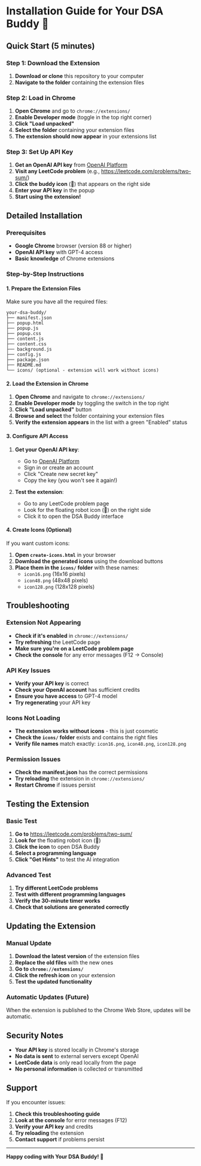 # Installation Guide for Your DSA Buddy 🤖

## Quick Start (5 minutes)

### Step 1: Download the Extension
1. **Download or clone** this repository to your computer
2. **Navigate to the folder** containing the extension files

### Step 2: Load in Chrome
1. **Open Chrome** and go to `chrome://extensions/`
2. **Enable Developer mode** (toggle in the top right corner)
3. **Click "Load unpacked"**
4. **Select the folder** containing your extension files
5. **The extension should now appear** in your extensions list

### Step 3: Set Up API Key
1. **Get an OpenAI API key** from [OpenAI Platform](https://platform.openai.com/api-keys)
2. **Visit any LeetCode problem** (e.g., https://leetcode.com/problems/two-sum/)
3. **Click the buddy icon** (🤖) that appears on the right side
4. **Enter your API key** in the popup
5. **Start using the extension!**

## Detailed Installation

### Prerequisites
- **Google Chrome** browser (version 88 or higher)
- **OpenAI API key** with GPT-4 access
- **Basic knowledge** of Chrome extensions

### Step-by-Step Instructions

#### 1. Prepare the Extension Files

Make sure you have all the required files:
```
your-dsa-buddy/
├── manifest.json
├── popup.html
├── popup.js
├── popup.css
├── content.js
├── content.css
├── background.js
├── config.js
├── package.json
├── README.md
└── icons/ (optional - extension will work without icons)
```

#### 2. Load the Extension in Chrome

1. **Open Chrome** and navigate to `chrome://extensions/`
2. **Enable Developer mode** by toggling the switch in the top right
3. **Click "Load unpacked"** button
4. **Browse and select** the folder containing your extension files
5. **Verify the extension appears** in the list with a green "Enabled" status

#### 3. Configure API Access

1. **Get your OpenAI API key**:
   - Go to [OpenAI Platform](https://platform.openai.com/api-keys)
   - Sign in or create an account
   - Click "Create new secret key"
   - Copy the key (you won't see it again!)

2. **Test the extension**:
   - Go to any LeetCode problem page
   - Look for the floating robot icon (🤖) on the right side
   - Click it to open the DSA Buddy interface

#### 4. Create Icons (Optional)

If you want custom icons:
1. **Open `create-icons.html`** in your browser
2. **Download the generated icons** using the download buttons
3. **Place them in the `icons/` folder** with these names:
   - `icon16.png` (16x16 pixels)
   - `icon48.png` (48x48 pixels)
   - `icon128.png` (128x128 pixels)

## Troubleshooting

### Extension Not Appearing
- **Check if it's enabled** in `chrome://extensions/`
- **Try refreshing** the LeetCode page
- **Make sure you're on a LeetCode problem page**
- **Check the console** for any error messages (F12 → Console)

### API Key Issues
- **Verify your API key** is correct
- **Check your OpenAI account** has sufficient credits
- **Ensure you have access** to GPT-4 model
- **Try regenerating** your API key

### Icons Not Loading
- **The extension works without icons** - this is just cosmetic
- **Check the `icons/` folder** exists and contains the right files
- **Verify file names** match exactly: `icon16.png`, `icon48.png`, `icon128.png`

### Permission Issues
- **Check the manifest.json** has the correct permissions
- **Try reloading** the extension in `chrome://extensions/`
- **Restart Chrome** if issues persist

## Testing the Extension

### Basic Test
1. **Go to** https://leetcode.com/problems/two-sum/
2. **Look for** the floating robot icon (🤖)
3. **Click the icon** to open DSA Buddy
4. **Select a programming language**
5. **Click "Get Hints"** to test the AI integration

### Advanced Test
1. **Try different LeetCode problems**
2. **Test with different programming languages**
3. **Verify the 30-minute timer works**
4. **Check that solutions are generated correctly**

## Updating the Extension

### Manual Update
1. **Download the latest version** of the extension files
2. **Replace the old files** with the new ones
3. **Go to `chrome://extensions/`**
4. **Click the refresh icon** on your extension
5. **Test the updated functionality**

### Automatic Updates (Future)
When the extension is published to the Chrome Web Store, updates will be automatic.

## Security Notes

- **Your API key** is stored locally in Chrome's storage
- **No data is sent** to external servers except OpenAI
- **LeetCode data** is only read locally from the page
- **No personal information** is collected or transmitted

## Support

If you encounter issues:
1. **Check this troubleshooting guide**
2. **Look at the console** for error messages (F12)
3. **Verify your API key** and credits
4. **Try reloading** the extension
5. **Contact support** if problems persist

---

**Happy coding with Your DSA Buddy! 🚀** 
